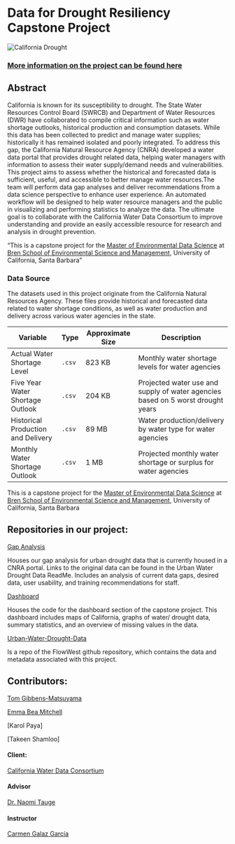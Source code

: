 # Data for Drought Resiliency Capstone Project

![California Drought](https://bren.ucsb.edu/sites/default/files/2025-01/life-finds-a-way-photo-of-grass-pushing-through-d-2023-11-27-05-30-40-utc-2.jpg)


### [More information on the project can be found here](https://bren.ucsb.edu/projects/data-drought-resiliency)


## Abstract
California is known for its susceptibility to drought. The State Water Resources Control Board (SWRCB) and Department of Water Resources (DWR) have collaborated to compile critical information such as water shortage outlooks, historical production and consumption datasets. While this data has been collected to predict and manage water supplies; historically it has remained isolated and poorly integrated. To address this gap, the California Natural Resource Agency (CNRA) developed a water data portal that provides drought related data, helping water managers with information to assess their water supply/demand needs and vulnerabilities.
This project aims to assess whether the historical and forecasted data is sufficient, useful, and accessible to better manage water resources.The team will perform data gap analyses and deliver recommendations from a data science perspective to enhance user experience. An automated workflow will be designed to help water resource managers and the public in visualizing and performing statistics to analyze the data. The ultimate goal is to collaborate with the California Water Data Consortium to improve understanding and provide an easily accessible resource for research and analysis in drought prevention.


“This is a capstone project for the [Master of Environmental Data Science](https://bren.ucsb.edu/masters-programs/master-environmental-data-science) at [Bren School of Environmental Science and Management](https://bren.ucsb.edu/), University of California, Santa Barbara”



### Data Source
The datasets used in this project originate from the California Natural Resources Agency. These files provide historical and forecasted data related to water shortage conditions, as well as water production and delivery across various water agencies in the state.

| Variable                         | Type         | Approximate Size | Description                                                                 |
|----------------------------------|--------------|------------------|-----------------------------------------------------------------------------|
| Actual Water Shortage Level      | `.csv`       | 823 KB           | Monthly water shortage levels for water agencies                            |
| Five Year Water Shortage Outlook | `.csv`       | 204 KB           | Projected water use and supply of water agencies based on 5 worst drought years |
| Historical Production and Delivery | `.csv`     | 89 MB            | Water production/delivery by water type for water agencies                  |
| Monthly Water Shortage Outlook   | `.csv`       | 1 MB             | Projected monthly water shortage or surplus for water agencies              |


This is a capstone project for the [Master of Environmental Data Science](https://bren.ucsb.edu/masters-programs/master-environmental-data-science) at [Bren School of Environmental Science and Management](https://bren.ucsb.edu/), University of California, Santa Barbara

## Repositories in our project:

[Gap Analysis](https://github.com/CalDrought/gap_analysis)

Houses our gap analysis for urban drought data that is currently housed in a CNRA portal. Links to the original data can be found in the Urban Water Drought Data ReadMe. Includes an analysis of current data gaps, desired data, user usability, and training recommendations for staff.

[Dashboard](https://github.com/CalDrought/dashboard)

Houses the code for the dashboard section of the capstone project. This dashboard includes maps of California, graphs of water/ drought data, summary statistics, and an overview of missing values in the data. 

[Urban-Water-Drought-Data](https://github.com/CalDrought/urban-water-drought-data) 

Is a repo of the FlowWest github repository, which contains the data and metadata associated with this project. 

## Contributors:
[Tom Gibbens-Matsuyama](https://tommats00.github.io/)

[Emma Bea Mitchell](https://emmabeamitchell.github.io/)

[Karol Paya]

[Takeen Shamloo]

#### Client:
[California Water Data Consortium](https://cawaterdata.org/)

#### Advisor
[Dr. Naomi Tauge](https://bren.ucsb.edu/people/christina-tague)

#### Instructor 
[Carmen Galaz García](https://bren.ucsb.edu/people/carmen-galaz-garcia-0)

